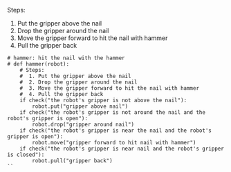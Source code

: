 

Steps:
1. Put the gripper above the nail 
2. Drop the gripper around the nail 
3. Move the gripper forward to hit the nail with hammer 
4. Pull the gripper back

```
# hammer: hit the nail with the hammer
# def hammer(robot):
    # Steps:
    #  1. Put the gripper above the nail
    #  2. Drop the gripper around the nail
    #  3. Move the gripper forward to hit the nail with hammer
    #  4. Pull the gripper back
    if check("the robot's gripper is not above the nail"):
        robot.put("gripper above nail")
    if check("the robot's gripper is not around the nail and the robot's gripper is open"):
        robot.drop("gripper around nail")
    if check("the robot's gripper is near the nail and the robot's gripper is open"):
        robot.move("gripper forward to hit nail with hammer")
    if check("the robot's gripper is near nail and the robot's gripper is closed"):
        robot.pull("gripper back")
``